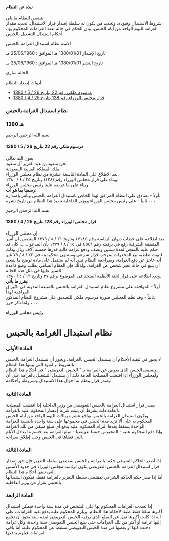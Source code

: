 #### نبذة عن النظام

يتضمن النظام ما يلي:   
شروط الاستبدال وقيوده، وتحديد من يكون له سلطة إصدار قرار الاستبدال، تحديد مقدار الغرامة لليوم الواحد من أيام الحبس، بيان الحكم في حالة تعدد الغرامات المحكوم بها، أحكام استبدال التشغيل بالحبس. 

  



الاسم نظام استبدال الغرامة بالحبس

تاريخ الإصدار 1380/01/01 هـ الموافق : 25/06/1960 مـ

تاريخ النشر 1380/01/01 هـ الموافق : 25/06/1960 مـ 

الحالة ساري

أدوات إصدار النظام

  * [مرسوم ملكي رقم 22 بتاريخ 26 / 5 / 1380](/BoeLaws/Laws/Viewer/448dccdc-c350-4335-ab51-76dc464f71c6?lawId=f62643d0-eff3-43c2-8629-a9a700f18812)
  * [قرار مجلس الوزراء رقم 128 بتاريخ 25 / 4 / 1380](/BoeLaws/Laws/Viewer/502f369a-ec70-437b-adf4-df04c8058fc1?lawId=f62643d0-eff3-43c2-8629-a9a700f18812)




### نظام استبدال الغرامة بالحبس

### 1380 هـ

بسم الله الرحمن الرحيم

#### مرسوم ملكي رقم 22 بتاريخ 26 / 5 / 1380

بعون الله تعالى   
نحن سعود بن عبد العزيز آل سعود  
ملك المملكة العربية السعودية   
بعد الاطلاع على المادة التاسعة عشرة من نظام مجلس الوزراء.  
وبناء على قرار مجلس الوزراء رقم (١٢٨) وتاريخ ٢٥ / ٤ / ١٣٨٠.  
وبناء على ما عرضه علينا رئيس مجلس الوزراء.  
**رسمنا بما هو آت:**  
أولاً - نصادق على النظام المرافق لهذا الخاص باستبدال الغرامة بالحبس ونأمر بإصداره.  
ثانياً - على رئيس مجلس الوزراء ووزير الداخلية تنفيذ هذا النظام من تاريخ نشره ، ، ،  


بسم الله الرحمن الرحيم

#### قرار مجلس الوزراء رقم 128 بتاريخ 25 / 4 / 1380

إن مجلس الوزراء  
بعد اطلاعه على خطاب ديوان الرئاسة رقم ١٧١٨٥ وتاريخ ٢١ / ٨ / ١٣٧٩ المتضمن أن أمير المنطقة الشرقية رفع في برقيته رقم ٤٥٤٢ في ١٥ / ٨ / ١٣٧٩ بأن المدعو ....... كان قد حكم عليه بالسجن لمدة سنتين ونصف ودفع غرامة مالية قدرها خمسة آلاف ريال وذلك لثبوت تعاطيه بيع المخدرات بموجب قرار شرعي وستنتهي محكوميته في ٢٢ / ٨ / ٧٩ غير أنه عاجز عن دفع الغرامة، وبمراجعة النظام تبين أنه لم يشتمل على مادة توضح ما ينبغي أن يتبع في حالة عجز شخص عن الغرامة، ولذلك فإن المقام السامي يطلب وضع قاعدة للسير عليها في مثل هذه الحالة.  
وبعد اطلاعه على قرار لجنة الأنظمة المتخذ في الموضوع برقم ٣٧ وتاريخ ١٣ / ٤ / ١٣٨٠.  
**يقرر ما يأتي:**  
أولاً - الموافقة على مشروع نظام استبدال الغرامة بالحبس بالصيغة المدونة في الأوراق المرافقة لهذا.  
ثانياً - وقد نظم المجلس صورة مرسوم ملكي للتصديق على مشروع النظام المذكور.  
ولما ذكر حرر ، ، ،

**رئيس مجلس الوزراء**

# نظام استبدال الغرامة بالحبس

### المادة الأولى 

لا يجوز في تنفيذ الأحكام أن يستبدل الحبس بالغرامة، ويجوز أن تستبدل الغرامة بالحبس بالشروط والقيود التي يبينها هذا النظام.  
ويسمى الحبس الذي يعوض عن الغرامة بـ " الحبس التعويضي " في أحكام هذا النظام.  
ولمجلس الوزراء إذا اقتضت المصلحة العامة ذلك أن يستبدل التشغيل بالغرامة على أن يصدر قرار ينظم به أحوال هذا الاستبدال وشروطه وأحكامه. 

### المادة الثانية

يصدر قرار استبدال الغرامة بالحبس التعويضي من وزير الداخلية إذا اقتضت المصلحة العامة ذلك بشرط أن يثبت شرعا إعسار المحكوم عليه بالغرامة.  
ويكون استبدال الغرامة بالحبس بواقع عشرة ريالات لليوم الواحد من أيام الحبس المحكوم به على ألا تزيد مدة الحبس في مجموعها على سنة واحدة بالنسبة للغرامة الواحدة يسقط بعدها التزام المحكوم عليه بدفع أي مبلغ متبقي من تلك الغرامة.  
وإذا دفع المحكوم عليه - المحبوس حبسا تعويضيا - مبلغ الغرامة بعد حسم ما يعادل الأيام التي قضاها في الحبس وجب إطلاق سراحه.

### المادة الثالثة 

إذا أصدر الحاكم الشرعي حكما بالغرامة والحبس بمقتضى سلطة التعزير فإن حق إصدار قرار استبدال الغرامة بالحبس التعويضي يكون لرئاسة مجلس الوزراء في حدود الأسس التي تبينها أحكام هذا النظام.  
أما إذا صدر حكم الحاكم الشرعي بمقتضى سلطة التعزير بالغرامة فقط، فيكون استبدالها بالحبس بقرار من وزير الداخلية . 

### المادة الرابعة 

إذا تعددت الغرامات المحكوم بها على الشخص في مدة سنة واحدة فيمكن استبدال أكبرها مبلغا فقط طبقا لأحكام هذا النظام، ويلزم المحكوم عليه بدفع بقية الغرامات، على أنه إذا كانت أكبرها تقل عن المبلغ الذي يوفيه الحبس التعويضي لمدة سنة يجوز أن تجمع إليها غرامة أو أكثر من تلك الغرامات حتى يبلغ الحبس التعويضي سنة واحدة، وكل غرامة دخلت كلها أو بعضها في مدة الحبس التعويضي تسقط عن المحكوم عليه، أما باقي الغرامات فيلزم بدفعها. 

